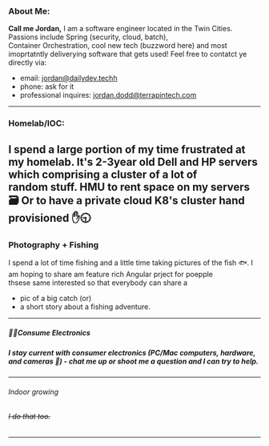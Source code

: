 ### About Me:
<b>Call me Jordan,</b> I am a software engineer located in the Twin Cities.  Passions include Spring (security, cloud, batch),<br>
 Container Orchestration, cool new tech (buzzword here) and most imoprtatntly deliverying software that gets used!  Feel free to contatct ye directly via: 
   - email: <a href="mailto" subject="github inquiry">jordan@dailydev.techh</a>
   - phone: ask for it
   - professional inquires: jordan.dodd@terrapintech.com
---
### Homelab/IOC:
I spend a large portion of my time frustrated at my homelab.  It's 2-3year old Dell and HP servers which comprising a cluster of a lot of<br>
random stuff.  HMU to rent space on my servers 🗃️ Or to have a private cloud K8's cluster hand provisioned ✋🕤
---
### Photography + Fishing
I spend a lot of time fishing and a little time taking pictures of the fish 🐟.  I am hoping to share am feature rich Angular prject for poepple<br>
thsese same interested so that everybody can share a 
  - pic of a big catch (or)
  - a short story about a fishing adventure.
---
##### 🙂🔌Consume Electronics
##### I stay current with consumer electronics (PC/Mac computers, hardware, and cameras 📸) - chat me up or shoot me a question and I can try to help.
---
###### Indoor growing
###### ~~I do that too.~~
---
<!---
dailydev-tech/dailydev-tech is a ✨ special ✨ repository because its `README.md` (this file) appears on your GitHub profile.
You can click the Preview link to take a look at your changes.
--->
